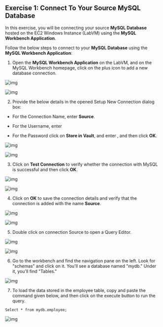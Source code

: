 ## Exercise 1: Connect To Your Source MySQL Database
In this exercise, you will be connecting your source **MySQL Database** hosted on the EC2 Windows Instance (LabVM) using the **MySQL Workbench Application**.

Follow the below steps to connect to your **MySQL Database** using the **MySQL Workbench Application**:

1. Open the **MySQL Workbench Application** on the LabVM, and on the MySQL Workbench homepage, click on the plus icon to add a new database connection.

![img](screenshots/th5.png)

![img](screenshots/th6.png)

2. Provide the below details in the opened Setup New Connection dialog box:

- For the Connection Name, enter **Source**.

- For the Username, enter

- For the Password click on **Store in Vault**, and enter , and then click **OK**.

![img](screenshots/th7.png)

![img](screenshots/th8.png)

3. Click on **Test Connection** to verify whether the connection with MySQL is successful and then click **OK**.

![img](screenshots/th9.png)

![img](screenshots/th10.png)

4. Click on **OK** to save the connection details and verify that the connection is added with the name **Source**.

![img](screenshots/th11.png)

![img](screenshots/th12.png)

5. Double click on connection Source to open a Query Editor.

![img](screenshots/th13.png)

![img](screenshots/th14.png)

6. Go to the workbench and find the navigation pane on the left. Look for "schemas" and click on it. You'll see a database named "mydb." Under it, you'll find "Tables."

![img](screenshots/th15.png)

7. To load the data stored in the employee table, copy and paste the command given below, and then click on the execute button to run the query.

```
Select * from mydb.employee;
```
![img](screenshots/th16.png)

<question source ="https://raw.githubusercontent.com/Raghukashyap1143/raghu/main/Question1.md" />
